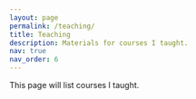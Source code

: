 ```yaml
---
layout: page
permalink: /teaching/
title: Teaching
description: Materials for courses I taught. 
nav: true
nav_order: 6
---
```


This page will list courses I taught.
